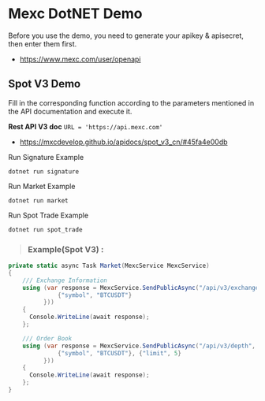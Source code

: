 # Mexc DotNET Demo

Before you use the demo, you need to generate your apikey & apisecret, then enter them first.

* <https://www.mexc.com/user/openapi>

## Spot V3 Demo 

Fill in the corresponding function according to the parameters mentioned in the API documentation and execute it. 

**Rest API V3 doc**   `URL = 'https://api.mexc.com'`

* <https://mxcdevelop.github.io/apidocs/spot_v3_cn/#45fa4e00db>

Run Signature Example

`dotnet run signature`

Run Market Example

`dotnet run market`

Run Spot Trade Example

`dotnet run spot_trade`

> ### Example(Spot V3) :

```csharp
private static async Task Market(MexcService MexcService)
{
    /// Exchange Information
    using (var response = MexcService.SendPublicAsync("/api/v3/exchangeInfo", HttpMethod.Get, new Dictionary<string, object> {
              {"symbol", "BTCUSDT"}
          }))
    {
      Console.WriteLine(await response);
    };

    /// Order Book
    using (var response = MexcService.SendPublicAsync("/api/v3/depth", HttpMethod.Get, new Dictionary<string, object> {
              {"symbol", "BTCUSDT"}, {"limit", 5}
          }))
    {
      Console.WriteLine(await response);
    };
}
```
